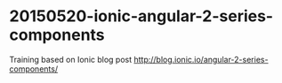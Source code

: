 # 20150520-ionic-angular-2-series-components
Training based on Ionic blog post http://blog.ionic.io/angular-2-series-components/
